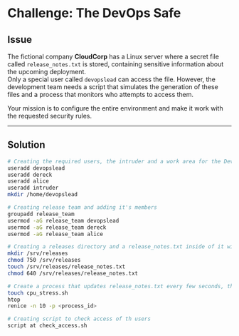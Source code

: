 # Challenge: The DevOps Safe

## Issue
The fictional company **CloudCorp** has a Linux server where a secret file called `release_notes.txt` is stored, containing sensitive information about the upcoming deployment.  
Only a special user called `devopslead` can access the file. However, the development team needs a script that simulates the generation of these files and a process that monitors who attempts to access them.  

Your mission is to configure the entire environment and make it work with the requested security rules.

---

## Solution

```bash
# Creating the required users, the intruder and a work area for the DevOps lead
useradd devopslead 
useradd dereck 
useradd alice 
useradd intruder
mkdir /home/devopslead

# Creating release team and adding it's members
groupadd release_team
usermod -aG release_team devopslead
usermod -aG release_team dereck
usermod -aG release_team alice

# Creating a releases directory and a release_notes.txt inside of it with its respective permissions
mkdir /srv/releases
chmod 750 /srv/releases
touch /srv/releases/release_notes.txt
chmod 640 /srv/releases/release_notes.txt

# Create a process that updates release_notes.txt every few seconds, then we need to track it and change it's priority
touch cpu_stress.sh
htop
renice -n 10 -p <process_id>

# Creating script to check access of th users
script at check_access.sh
```
